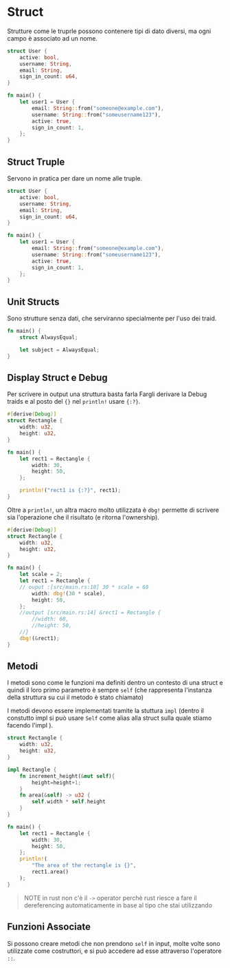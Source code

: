 # Struct

Strutture come le truprle possono contenere tipi di dato diversi, ma ogni campo è associato ad un nome.
```rust
struct User {
    active: bool,
    username: String,
    email: String,
    sign_in_count: u64,
}

fn main() {
    let user1 = User {
        email: String::from("someone@example.com"),
        username: String::from("someusername123"),
        active: true,
        sign_in_count: 1,
    };
}

```

## Struct Truple 

Servono in pratica per dare un nome alle truple.

```rust
struct User {
    active: bool,
    username: String,
    email: String,
    sign_in_count: u64,
}

fn main() {
    let user1 = User {
        email: String::from("someone@example.com"),
        username: String::from("someusername123"),
        active: true,
        sign_in_count: 1,
    };
}
```

## Unit Structs

Sono strutture senza dati, che serviranno specialmente per l'uso dei traid.

```rust
fn main() {
    struct AlwaysEqual;

    let subject = AlwaysEqual;
}
```

## Display Struct e Debug

Per scrivere in output una struttura basta farla Fargli derivare la Debug traids e al posto del `{}` nel `println!` usare `{:?}`.

```rust
#[derive(Debug)]
struct Rectangle {
    width: u32,
    height: u32,
}

fn main() {
    let rect1 = Rectangle {
        width: 30,
        height: 50,
    };

    println!("rect1 is {:?}", rect1);
}
```

Oltre a `println!`, un altra macro molto utilizzata è `dbg!` permette di scrivere sia l'operazione che il risultato (e ritorna l'ownership).

```rust
#[derive(Debug)]
struct Rectangle {
    width: u32,
    height: u32,
}

fn main() {
    let scale = 2;
    let rect1 = Rectangle {
    // ouput :[src/main.rs:10] 30 * scale = 60
        width: dbg!(30 * scale),
        height: 50,
    };
    //output [src/main.rs:14] &rect1 = Rectangle {
        //width: 60,
        //height: 50,
    //}
    dbg!(&rect1);
}
```

## Metodi

I metodi sono come le funzioni ma definiti dentro un contesto di una struct e quindi il loro primo parametro è sempre `self` (che rappresenta l'instanza della struttura su cui il metodo è stato chiamato)

I metodi devono essere implementati tramite la stuttura `impl` (dentro il constutto impl si può usare `Self` come alias alla struct sulla quale stiamo facendo l'impl ).

```rust
struct Rectangle {
    width: u32,
    height: u32,
}

impl Rectangle {
    fn increment_height(&mut self){
        height=height+1;
    }
    fn area(&self) -> u32 {
        self.width * self.height
    }
}

fn main() {
    let rect1 = Rectangle {
        width: 30,
        height: 50,
    };
    println!(
        "The area of the rectangle is {}",
        rect1.area()
    );
}
```

> NOTE
> in rust non c'è il `->` operator perchè rust riesce a fare il dereferencing automaticamente in base al tipo che stai utilizzando


## Funzioni Associate

Si possono creare metodi che non prendono `self` in input, molte volte sono utilizzate come costruttori, e si può accedere ad esse attraverso l'operatore `::`.
